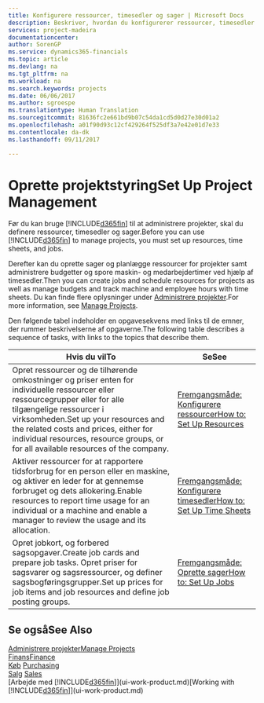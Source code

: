 ```yaml
---
title: Konfigurere ressourcer, timesedler og sager | Microsoft Docs
description: Beskriver, hvordan du konfigurerer ressourcer, timesedler og sager til at administrere projekter.
services: project-madeira
documentationcenter: 
author: SorenGP
ms.service: dynamics365-financials
ms.topic: article
ms.devlang: na
ms.tgt_pltfrm: na
ms.workload: na
ms.search.keywords: projects
ms.date: 06/06/2017
ms.author: sgroespe
ms.translationtype: Human Translation
ms.sourcegitcommit: 81636fc2e661bd9b07c54da1cd5d0d27e30d01a2
ms.openlocfilehash: a01f90d93c12cf429264f525df3a7e42e01d7e33
ms.contentlocale: da-dk
ms.lasthandoff: 09/11/2017

---
```

# <a name="set-up-project-management"></a><span data-ttu-id="bf0b1-103">Oprette projektstyring</span><span class="sxs-lookup"><span data-stu-id="bf0b1-103">Set Up Project Management</span></span>
<span data-ttu-id="bf0b1-104">Før du kan bruge [!INCLUDE[d365fin](includes/d365fin_md.md)] til at administrere projekter, skal du definere ressourcer, timesedler og sager.</span><span class="sxs-lookup"><span data-stu-id="bf0b1-104">Before you can use [!INCLUDE[d365fin](includes/d365fin_md.md)] to manage projects, you must set up resources, time sheets, and jobs.</span></span>

<span data-ttu-id="bf0b1-105">Derefter kan du oprette sager og planlægge ressourcer for projekter samt administrere budgetter og spore maskin- og medarbejdertimer ved hjælp af timesedler.</span><span class="sxs-lookup"><span data-stu-id="bf0b1-105">Then you can create jobs and schedule resources for projects as well as manage budgets and track machine and employee hours with time sheets.</span></span> <span data-ttu-id="bf0b1-106">Du kan finde flere oplysninger under [Administrere projekter](projects-manage-projects.md).</span><span class="sxs-lookup"><span data-stu-id="bf0b1-106">For more information, see [Manage Projects](projects-manage-projects.md).</span></span>  

<span data-ttu-id="bf0b1-107">Den følgende tabel indeholder en opgavesekvens med links til de emner, der rummer beskrivelserne af opgaverne.</span><span class="sxs-lookup"><span data-stu-id="bf0b1-107">The following table describes a sequence of tasks, with links to the topics that describe them.</span></span>

| <span data-ttu-id="bf0b1-108">Hvis du vil</span><span class="sxs-lookup"><span data-stu-id="bf0b1-108">To</span></span> | <span data-ttu-id="bf0b1-109">Se</span><span class="sxs-lookup"><span data-stu-id="bf0b1-109">See</span></span> |
| --- | --- |
| <span data-ttu-id="bf0b1-110">Opret ressourcer og de tilhørende omkostninger og priser enten for individuelle ressourcer eller ressourcegrupper eller for alle tilgængelige ressourcer i virksomheden.</span><span class="sxs-lookup"><span data-stu-id="bf0b1-110">Set up your resources and the related costs and prices, either for individual resources, resource groups, or for all available resources of the company.</span></span> |[<span data-ttu-id="bf0b1-111">Fremgangsmåde: Konfigurere ressourcer</span><span class="sxs-lookup"><span data-stu-id="bf0b1-111">How to: Set Up Resources</span></span>](projects-how-setup-resources.md) |
| <span data-ttu-id="bf0b1-112">Aktiver ressourcer for at rapportere tidsforbrug for en person eller en maskine, og aktiver en leder for at gennemse forbruget og dets allokering.</span><span class="sxs-lookup"><span data-stu-id="bf0b1-112">Enable resources to report time usage for an individual or a machine and enable a manager to review the usage and its allocation.</span></span> |[<span data-ttu-id="bf0b1-113">Fremgangsmåde: Konfigurere timesedler</span><span class="sxs-lookup"><span data-stu-id="bf0b1-113">How to: Set Up Time Sheets</span></span>](projects-how-setup-time-sheets.md) |
| <span data-ttu-id="bf0b1-114">Opret jobkort, og forbered sagsopgaver.</span><span class="sxs-lookup"><span data-stu-id="bf0b1-114">Create job cards and prepare job tasks.</span></span> <span data-ttu-id="bf0b1-115">Opret priser for sagsvarer og sagsressourcer, og definer sagsbogføringsgrupper.</span><span class="sxs-lookup"><span data-stu-id="bf0b1-115">Set up prices for job items and job resources and define job posting groups.</span></span> |[<span data-ttu-id="bf0b1-116">Fremgangsmåde: Oprette sager</span><span class="sxs-lookup"><span data-stu-id="bf0b1-116">How to: Set Up Jobs</span></span>](projects-how-setup-jobs.md) |

## <a name="see-also"></a><span data-ttu-id="bf0b1-117">Se også</span><span class="sxs-lookup"><span data-stu-id="bf0b1-117">See Also</span></span>
[<span data-ttu-id="bf0b1-118">Administrere projekter</span><span class="sxs-lookup"><span data-stu-id="bf0b1-118">Manage Projects</span></span>](projects-manage-projects.md)  
[<span data-ttu-id="bf0b1-119">Finans</span><span class="sxs-lookup"><span data-stu-id="bf0b1-119">Finance</span></span>](finance.md)  
<span data-ttu-id="bf0b1-120">[Køb](purchasing-manage-purchasing.md)       </span><span class="sxs-lookup"><span data-stu-id="bf0b1-120">[Purchasing](purchasing-manage-purchasing.md)       </span></span>  
<span data-ttu-id="bf0b1-121">[Salg](sales-manage-sales.md)   </span><span class="sxs-lookup"><span data-stu-id="bf0b1-121">[Sales](sales-manage-sales.md)   </span></span>  
<span data-ttu-id="bf0b1-122">[Arbejde med [!INCLUDE[d365fin](includes/d365fin_md.md)]](ui-work-product.md)</span><span class="sxs-lookup"><span data-stu-id="bf0b1-122">[Working with [!INCLUDE[d365fin](includes/d365fin_md.md)]](ui-work-product.md)</span></span>  

